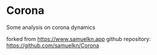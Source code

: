 # Corona
Some analysis on corona dynamics

forked from https://www.samuelkn.app github repository: https://github.com/samuelkn/Corona
